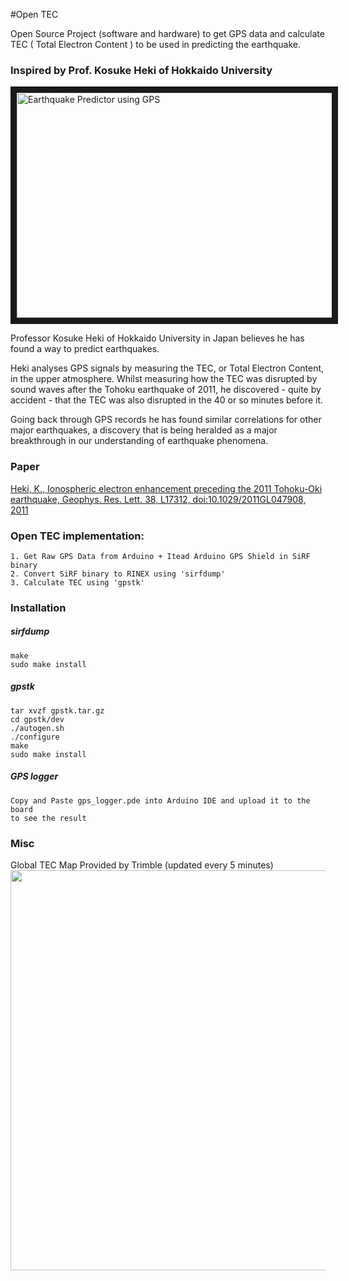 #Open TEC

Open Source Project (software and hardware) to get GPS data and calculate TEC ( Total Electron Content ) to be used in predicting the earthquake.

### Inspired by Prof. Kosuke Heki of Hokkaido University

<a href="http://www.youtube.com/watch?feature=player_embedded&v=yAVxsvE5ceM" target="_blank"><img src="http://img.youtube.com/vi/yAVxsvE5ceM/0.jpg" 
alt="Earthquake Predictor using GPS" width="640" height="360" border="10" /></a>

Professor Kosuke Heki of Hokkaido University in Japan believes he has found a way to predict earthquakes.

Heki analyses GPS signals by measuring the TEC, or Total Electron Content, in the upper atmosphere. Whilst measuring how the TEC was disrupted by sound waves after the Tohoku earthquake of 2011, he discovered - quite by accident - that the TEC was also disrupted in the 40 or so minutes before it.

Going back through GPS records he has found similar correlations for other major earthquakes, a discovery that is being heralded as a major breakthrough in our understanding of earthquake phenomena.

### Paper

<a href="http://www.ep.sci.hokudai.ac.jp/~heki/pdf/Heki_GRL2011.pdf" target="_blank">Heki, K., Ionospheric electron enhancement preceding the 2011 Tohoku-Oki earthquake, Geophys. Res. Lett. 38, L17312, doi:10.1029/2011GL047908, 2011</a>

### Open TEC implementation:

```
1. Get Raw GPS Data from Arduino + Itead Arduino GPS Shield in SiRF binary 
2. Convert SiRF binary to RINEX using 'sirfdump' 
3. Calculate TEC using 'gpstk'
```

### Installation

##### sirfdump

```
make
sudo make install
```

##### gpstk


```
tar xvzf gpstk.tar.gz
cd gpstk/dev
./autogen.sh
./configure
make
sudo make install
```

##### GPS logger

```
Copy and Paste gps_logger.pde into Arduino IDE and upload it to the board 
to see the result 
```


### Misc 
Global TEC Map Provided by Trimble (updated every 5 minutes)
<img src='http://www.trimbleionoinfo.com/Images.svc/TEC' width='640'>